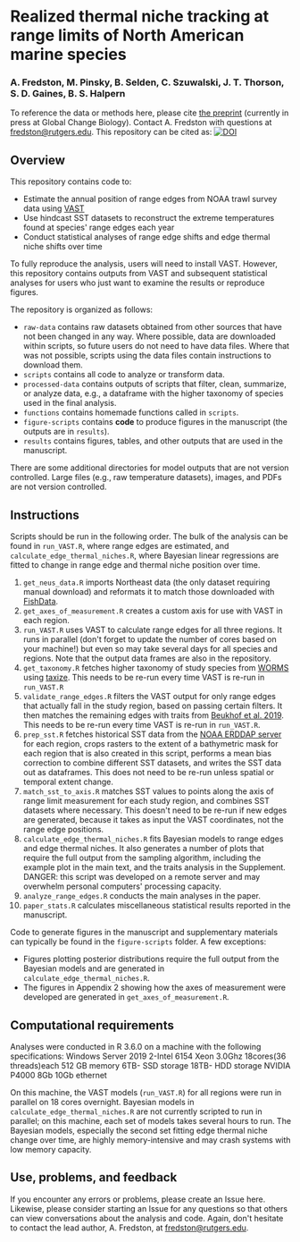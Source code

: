 # Realized thermal niche tracking at range limits of North American marine species

### A. Fredston, M. Pinsky, B. Selden, C. Szuwalski, J. T. Thorson, S. D. Gaines, B. S. Halpern 

To reference the data or methods here, please cite [the preprint](https://www.authorea.com/doi/full/10.22541/au.160331933.33155622) (currently in press at Global Change Biology). Contact A. Fredston with questions at fredston@rutgers.edu. This repository can be cited as: [![DOI](https://zenodo.org/badge/DOI/10.5281/zenodo.4625142.svg)](https://zenodo.org/badge/DOI/10.5281/zenodo.4625142)

## Overview 

This repository contains code to:

* Estimate the annual position of range edges from NOAA trawl survey data using [VAST](https://github.com/James-Thorson-NOAA/VAST) 
* Use hindcast SST datasets to reconstruct the extreme temperatures found at species' range edges each year 
* Conduct statistical analyses of range edge shifts and edge thermal niche shifts over time 

To fully reproduce the analysis, users will need to install VAST. However, this repository contains outputs from VAST and subsequent statistical analyses for users who just want to examine the results or reproduce figures. 

The repository is organized as follows:

* `raw-data` contains raw datasets obtained from other sources that have not been changed in any way. Where possible, data are downloaded within scripts, so future users do not need to have data files. Where that was not possible, scripts using the data files contain instructions to download them. 
* `scripts` contains all code to analyze or transform data. 
* `processed-data` contains outputs of scripts that filter, clean, summarize, or analyze data, e.g., a dataframe with the higher taxonomy of species used in the final analysis. 
* `functions` contains homemade functions called in `scripts`.
* `figure-scripts` contains **code** to produce figures in the manuscript (the outputs are in `results`).
* `results` contains figures, tables, and other outputs that are used in the manuscript. 

There are some additional directories for model outputs that are not version controlled. Large files (e.g., raw temperature datasets), images, and PDFs are not version controlled. 

## Instructions

Scripts should be run in the following order. The bulk of the analysis can be found in `run_VAST.R`, where range edges are estimated, and `calculate_edge_thermal_niches.R`, where Bayesian linear regressions are fitted to change in range edge and thermal niche position over time. 

1. `get_neus_data.R` imports Northeast data (the only dataset requiring manual download) and reformats it to match those downloaded with [FishData](https://github.com/James-Thorson/FishData).
1. `get_axes_of_measurement.R` creates a custom axis for use with VAST in each region.
1. `run_VAST.R` uses VAST to calculate range edges for all three regions. It runs in parallel (don't forget to update the number of cores based on your machine!) but even so may take several days for all species and regions. Note that the output data frames are also in the repository.
1. `get_taxonomy.R` fetches higher taxonomy of study species from [WORMS](http://marinespecies.org/aphia.php?p=search) using [taxize](https://github.com/ropensci/taxize/). This needs to be re-run every time VAST is re-run in `run_VAST.R` 
1. `validate_range_edges.R` filters the VAST output for only range edges that actually fall in the study region, based on passing certain filters. It then matches the remaining edges with traits from [Beukhof et al. 2019](https://doi.org/10.1594/PANGAEA.900866). This needs to be re-run every time VAST is re-run in `run_VAST.R`.
1. `prep_sst.R` fetches historical SST data from the [NOAA ERDDAP server](https://coastwatch.pfeg.noaa.gov/erddap/index.html) for each region, crops rasters to the extent of a bathymetric mask for each region that is also created in this script, performs a mean bias correction to combine different SST datasets, and writes the SST data out as dataframes. This does not need to be re-run unless spatial or temporal extent change.
1. `match_sst_to_axis.R` matches SST values to points along the axis of range limit measurement for each study region, and combines SST datasets where necessary. This doesn't need to be re-run if new edges are generated, because it takes as input the VAST coordinates, not the range edge positions.
1. `calculate_edge_thermal_niches.R` fits Bayesian models to range edges and edge thermal niches. It also generates a number of plots that require the full output from the sampling algorithm, including the example plot in the main text, and the traits analysis in the Supplement. DANGER: this script was developed on a remote server and may overwhelm personal computers' processing capacity.  
1. `analyze_range_edges.R` conducts the main analyses in the paper. 
1. `paper_stats.R` calculates miscellaneous statistical results reported in the manuscript. 

Code to generate figures in the manuscript and supplementary materials can typically be found in the `figure-scripts` folder. A few exceptions: 

* Figures plotting posterior distributions require the full output from the Bayesian models and are generated in `calculate_edge_thermal_niches.R`. 
* The figures in Appendix 2 showing how the axes of measurement were developed are generated in `get_axes_of_measurement.R`.

## Computational requirements 

Analyses were conducted in R 3.6.0 on a machine with the following specifications: 
Windows Server 2019
2-Intel 6154 Xeon    3.0Ghz 18cores(36 threads)each
512 GB memory
6TB- SSD storage
18TB- HDD storage
NVIDIA P4000 8Gb
10Gb ethernet

On this machine, the VAST models (`run_VAST.R`) for all regions were run in parallel on 18 cores overnight. Bayesian models in `calculate_edge_thermal_niches.R` are not currently scripted to run in parallel; on this machine, each set of models takes several hours to run. The Bayesian models, especially the second set fitting edge thermal niche change over time, are highly memory-intensive and may crash systems with low memory capacity. 

## Use, problems, and feedback

If you encounter any errors or problems, please create an Issue here. Likewise, please consider starting an Issue for any questions so that others can view conversations about the analysis and code. Again, don't hesitate to contact the lead author, A. Fredston, at fredston@rutgers.edu. 
